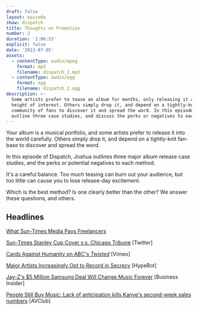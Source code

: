 ```yaml
---
draft: false
layout: episode
show: dispatch
title: Thoughts on Promotion
number: 2
duration: '1:06:53'
explicit: false
date: '2013-07-05'
assets:
  - contentType: audio/mpeg
    format: mp3
    filename: dispatch_2.mp3
  - contentType: audio/ogg
    format: ogg
    filename: dispatch_2.ogg
description: >-
  Some artists prefer to tease an album for months, only releasing it at the
  height of interest. Others simply drop it, and depend on a tightly-knit
  community of fans to discover it and spread the word. In this episode, we
  outline three case studies, and discuss the perks or negatives to each method.
---
```

Your album is a musical portfolio, and some artists prefer to release it into the world carefully. Others simply drop it, and depend on a tightly-knit fan-base to discover and spread the word.

In this episode of Dispatch, Joshua outlines three major album release case studies, and the perks or potential negatives to each method.

It's a careful balance. Too much teasing can burn out your audience, but too little can cause you to lose release-day excitement.

Which is the best method? Is one clearly better than the other? We answer these questions, and others.

## Headlines

[What Sun-Times Media Pays Freelancers](http://jimromenesko.com/2013/06/25/what-sun-times-media-pays-freelancers-for-suburban-newspaper-photo-assignments/)

[Sun-Times Stanley Cup Cover v.s. Chicago Tribune](https://twitter.com/briancassella/statuses/350022531064934400) [Twitter]

[Cards Against Humanity on ABC's *Twisted*](http://vimeo.com/69659351) [Vimeo]

[Major Artists Increasingly Opt to Record in Secrecy](http://www.hypebot.com/hypebot/2013/07/major-artists-increasingly-opt-to-record-in-secrecy.html) [HypeBot]

[Jay-Z's $5 Million Samsung Deal Will Change Music Forever](http://www.businessinsider.com/jay-zs-5-million-samsung-deal-2013-7) [Business Insider]

[People Still Buy Music: Lack of anticipation kills Kanye's second-week sales numbers](http://www.avclub.com/articles/people-still-buy-music-lack-of-anticipation-kills,99737/) [AVClub]
